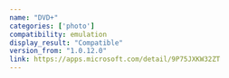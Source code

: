 ```yaml
---
name: "DVD+"
categories: ['photo']
compatibility: emulation
display_result: "Compatible"
version_from: "1.0.12.0"
link: https://apps.microsoft.com/detail/9P75JXKW32ZT
---
```

